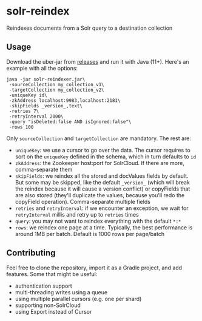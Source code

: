 # solr-reindex
Reindexes documents from a Solr query to a destination collection
## Usage
Download the uber-jar from [releases](https://github.com/sematext/solr-reindex/releases) and run it with Java (11+). Here's an example with all the options:
```
java -jar solr-reindexer.jar\
 -sourceCollection my_collection_v1\
 -targetCollection my_collection_v2\ 
 -uniqueKey id\
 -zkAddress localhost:9983,localhost:2181\
 -skipFields _version_,text\
 -retries 7\
 -retryInterval 2000\
 -query "isDeleted:false AND isIgnored:false"\
 -rows 100
```

Only `sourceCollection` and `targetCollection` are mandatory.
The rest are:
- `uniqueKey`: we use a cursor to go over the data. The cursor requires to sort on the `uniqueKey` defined in the schema, which in turn defaults to `id`
- `zkAddress`: the Zookeeper host:port for SolrCloud. If there are more, comma-separate them
- `skipFields`: we reindex all the stored and docValues fields by default. But some may be skipped, like the default `_version_` (which will break the reindex because it will cause a version conflict) or copyFields that are also stored (they'll duplicate the values, because you'll redo the copyField operation). Comma-separate multiple fields
- `retries` and `retryInterval`: if we encounter an exception, we wait for `retryInterval` millis and retry up to `retries` times
- `query`: you may not want to reindex everything with the default `*:*`
- `rows`: we reindex one page at a time. Typically, the best performance is around 1MB per batch. Default is 1000 rows per page/batch

## Contributing
Feel free to clone the repository, import it as a Gradle project, and add features. Some that might be useful:
- authentication support
- multi-threading writes using a queue
- using multiple parallel cursors (e.g. one per shard)
- supporting non-SolrCloud
- using Export instead of Cursor